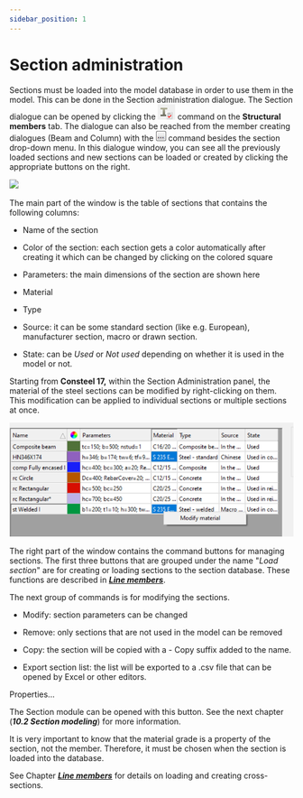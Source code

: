 ```yaml
---
sidebar_position: 1
---
```

# Section administration


Sections must be loaded into the model database in order to use them in the model. This can be done in the Section administration dialogue. The Section dialogue can be opened by clicking the ![](./img/wp-content-uploads-2021-04-cmd_section_admin.png) command on the **Structural members** tab. The dialogue can also be reached from the member creating dialogues (Beam and Column) with the ![](./img/wp-content-uploads-2021-04-3dots-button.png) command besides the section drop-down menu. In this dialogue window, you can see all the previously loaded sections and new sections can be loaded or created by clicking the appropriate buttons on the right.

<!-- /wp:paragraph -->

<!-- wp:image {"align":"center","id":21905,"sizeSlug":"full","linkDestination":"media"} -->

[![](https://Consteelsoftware.com/wp-content/uploads/2021/04/dial_section_admin.png)](./img/wp-content-uploads-2021-04-dial_section_admin.png)


The main part of the window is the table of sections that contains the following columns:

- Name of the section

- Color of the section: each section gets a color automatically after creating it which can be changed by clicking on the colored square

- Parameters: the main dimensions of the section are shown here

- Material

- Type

- Source: it can be some standard section (like e.g. European), manufacturer section, macro or drawn section.

- State: can be _Used_ or _Not used_ depending on whether it is used in the model or not.


Starting from **Consteel 17,** within the Section Administration panel, the material of the steel sections can be modified by right-clicking on them. This modification can be applied to individual sections or multiple sections at once.

<!-- /wp:paragraph -->

<!-- wp:image {"id":73728,"width":"602px","height":"auto","sizeSlug":"full","linkDestination":"none"} -->

![](./img/wp-content-uploads-2024-02-5.2-modify-steel-section-1.png)

<!-- /wp:image -->

<!-- wp:paragraph -->

The right part of the window contains the command buttons for managing sections. The first three buttons that are grouped under the name "_Load section_" are for creating or loading sections to the section database. These functions are described in **_[Line members](../5_0_structural-modeling/5_2_line-members.md)_**.

The next group of commands is for modifying the sections.

- Modify: section parameters can be changed

- Remove: only sections that are not used in the model can be removed

- Copy: the section will be copied with a - Copy suffix added to the name.

- Export section list: the list will be exported to a .csv file that can be opened by Excel or other editors.

Properties...

The Section module can be opened with this button. See the next chapter (_**10.2 Section modeling**_) for more information.


It is very important to know that the material grade is a property of the section, not the member. Therefore, it must be chosen when the section is loaded into the database.


See Chapter **_[Line members](../5_0_structural-modeling/5_2_line-members.md)_** for details on loading and creating cross-sections.

<!-- /wp:paragraph -->
